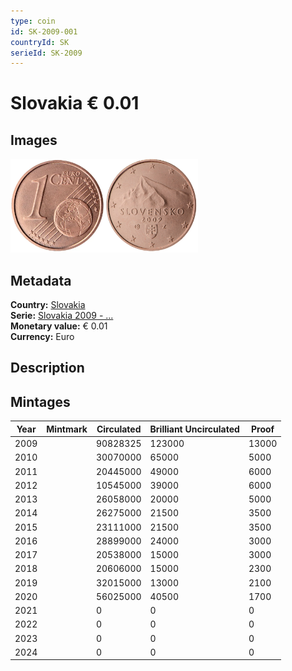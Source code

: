 ```yaml
---
type: coin
id: SK-2009-001
countryId: SK
serieId: SK-2009
---
```


# Slovakia € 0.01

## Images

<img src="../../../Images/common-2007-001.webp" height="150" alt="Front image"><img src="Images/slovakia-2009-001.webp" height="150" alt="Back image">

## Metadata

**Country:** [Slovakia](../index.md)\
**Serie:** [Slovakia 2009 - ...](index.md)\
**Monetary value:** € 0.01\
**Currency:** Euro

## Description

## Mintages

| Year | Mintmark | Circulated | Brilliant Uncirculated | Proof |
| ---- | -------- | ---------- | ---------------------- | ----- |
| 2009 |          | 90828325   | 123000                 | 13000 |
| 2010 |          | 30070000   | 65000                  | 5000  |
| 2011 |          | 20445000   | 49000                  | 6000  |
| 2012 |          | 10545000   | 39000                  | 6000  |
| 2013 |          | 26058000   | 20000                  | 5000  |
| 2014 |          | 26275000   | 21500                  | 3500  |
| 2015 |          | 23111000   | 21500                  | 3500  |
| 2016 |          | 28899000   | 24000                  | 3000  |
| 2017 |          | 20538000   | 15000                  | 3000  |
| 2018 |          | 20606000   | 15000                  | 2300  |
| 2019 |          | 32015000   | 13000                  | 2100  |
| 2020 |          | 56025000   | 40500                  | 1700  |
| 2021 |          | 0          | 0                      | 0     |
| 2022 |          | 0          | 0                      | 0     |
| 2023 |          | 0          | 0                      | 0     |
| 2024 |          | 0          | 0                      | 0     |
